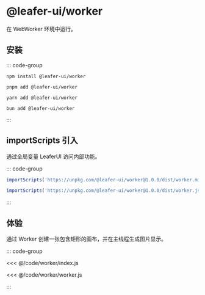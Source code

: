 # @leafer-ui/worker

在 WebWorker 环境中运行。

<!-- 如果你需要编辑图形，推荐更省心的 [leafer-editor](/guide/install/editor/worker/start.md)，已集成了图形编辑器相关插件。 -->

## 安装

::: code-group

```sh[npm]
npm install @leafer-ui/worker
```

```sh[pnpm]
pnpm add @leafer-ui/worker
```

```sh[yarn]
yarn add @leafer-ui/worker
```

```sh[bun]
bun add @leafer-ui/worker
```

:::

## importScripts 引入

通过全局变量 LeaferUI 访问内部功能。

::: code-group

```js [worker.min.js]
importScripts('https://unpkg.com/@leafer-ui/worker@1.0.0/dist/worker.min.js')
```

```js [worker.js]
importScripts('https://unpkg.com/@leafer-ui/worker@1.0.0/dist/worker.js')
```

:::

## 体验

通过 Worker 创建一张包含矩形的画布，并在主线程生成图片显示。

::: code-group

<<< @/code/worker/index.js

<<< @/code/worker/worker.js

:::
